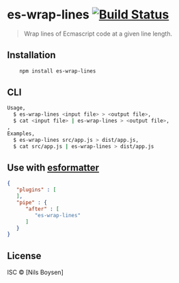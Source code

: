 # es-wrap-lines [![Build Status](https://travis-ci.org/nilsboy/es-wrap-lines.svg?branch=master)](https://travis-ci.org/nilsboy/es-wrap-lines)

> Wrap lines of Ecmascript code at a given line length.

## Installation

```sh
    npm install es-wrap-lines
```

## CLI

```sh
Usage,
  $ es-wrap-lines <input file> > <output file>,
  $ cat <input file> | es-wrap-lines > <output file>,
,
Examples,
  $ es-wrap-lines src/app.js > dist/app.js,
  $ cat src/app.js | es-wrap-lines > dist/app.js
```

## Use with [esformatter](https://github.com/millermedeiros/esformatter)

```json
{
   "plugins" : [
   ],
   "pipe" : {
      "after" : [
         "es-wrap-lines"
      ]
   }
}

```

## License

ISC © [Nils Boysen]
